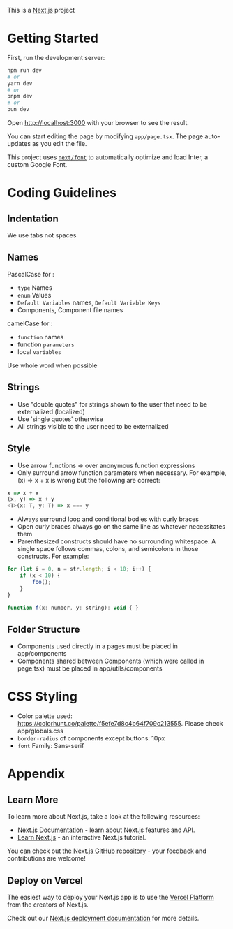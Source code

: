 This is a [Next.js](https://nextjs.org/) project

# Getting Started

First, run the development server:

```bash
npm run dev
# or
yarn dev
# or
pnpm dev
# or
bun dev
```

Open [http://localhost:3000](http://localhost:3000) with your browser to see the result.

You can start editing the page by modifying `app/page.tsx`. The page auto-updates as you edit the file.

This project uses [`next/font`](https://nextjs.org/docs/basic-features/font-optimization) to automatically optimize and load Inter, a custom Google Font.


# Coding Guidelines 
## Indentation
We use tabs not spaces

## Names
PascalCase for :
  - `type` Names
  - `enum` Values
  - `Default Variables` names, `Default Variable Keys`
  - Components, Component file names

camelCase for :
  - `function` names
  - function `parameters`
  - local `variables`

Use whole word when possible

## Strings
- Use "double quotes" for strings shown to the user that need to be externalized (localized)
- Use 'single quotes' otherwise
- All strings visible to the user need to be externalized

## Style
- Use arrow functions => over anonymous function expressions
- Only surround arrow function parameters when necessary. For example, (x) => x + x is wrong but the following are correct:
```javascript
x => x + x
(x, y) => x + y
<T>(x: T, y: T) => x === y
```

* Always surround loop and conditional bodies with curly braces
* Open curly braces always go on the same line as whatever necessitates them
* Parenthesized constructs should have no surrounding whitespace. A single space follows commas, colons, and semicolons in those constructs. For example:
```javascript
for (let i = 0, n = str.length; i < 10; i++) {
    if (x < 10) {
        foo();
    }
}

function f(x: number, y: string): void { }
```

## Folder Structure
- Components used directly in a pages must be placed in app/components
- Components shared between Components (which were called in page.tsx) must be placed in app/utils/components

# CSS Styling
- Color palette used: https://colorhunt.co/palette/f5efe7d8c4b64f709c213555. Please check app/globals.css
- `border-radius` of components except buttons: 10px
- `font` Family: Sans-serif


# Appendix
## Learn More

To learn more about Next.js, take a look at the following resources:

- [Next.js Documentation](https://nextjs.org/docs) - learn about Next.js features and API.
- [Learn Next.js](https://nextjs.org/learn) - an interactive Next.js tutorial.

You can check out [the Next.js GitHub repository](https://github.com/vercel/next.js/) - your feedback and contributions are welcome!

## Deploy on Vercel

The easiest way to deploy your Next.js app is to use the [Vercel Platform](https://vercel.com/new?utm_medium=default-template&filter=next.js&utm_source=create-next-app&utm_campaign=create-next-app-readme) from the creators of Next.js.

Check out our [Next.js deployment documentation](https://nextjs.org/docs/deployment) for more details.


